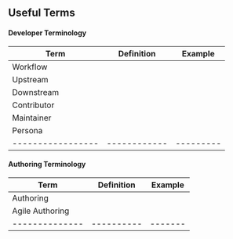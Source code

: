 ## Useful Terms

#### Developer Terminology

| Term              | Definition   | Example   |
|-------------------|--------------|-----------|
| Workflow          |              |           |
| Upstream          |              |           |
| Downstream        |              |           |
| Contributor       |              |           |
| Maintainer        |              |           |
| Persona           |              |           |
| ----------------- | ------------ | --------- |

#### Authoring Terminology

| Term            | Definition | Example |
|-----------------|------------|---------|
| Authoring       |            |         |
| Agile Authoring |            |         |
 | --------------  | ---------- | ------- |




